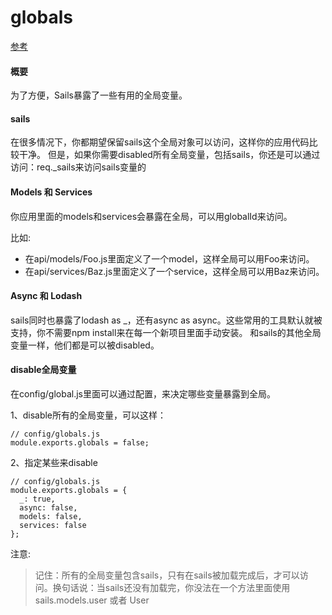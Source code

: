 globals
==========

[参考](https://github.com/balderdashy/sails-docs/blob/master/concepts/Globals/Globals.md)

#### 概要

为了方便，Sails暴露了一些有用的全局变量。



#### sails

在很多情况下，你都期望保留sails这个全局对象可以访问，这样你的应用代码比较干净。
但是，如果你需要disabled所有全局变量，包括sails，你还是可以通过访问：req._sails来访问sails变量的


#### Models 和 Services

你应用里面的models和services会暴露在全局，可以用globalId来访问。

比如: 

* 在api/models/Foo.js里面定义了一个model，这样全局可以用Foo来访问。
* 在api/services/Baz.js里面定义了一个service，这样全局可以用Baz来访问。


#### Async 和 Lodash

sails同时也暴露了lodash as _，还有async as async。这些常用的工具默认就被支持，你不需要npm install来在每一个新项目里面手动安装。
和sails的其他全局变量一样，他们都是可以被disabled。



#### disable全局变量

在config/global.js里面可以通过配置，来决定哪些变量暴露到全局。

1、disable所有的全局变量，可以这样：

```
// config/globals.js
module.exports.globals = false;
```

2、指定某些来disable

```
// config/globals.js
module.exports.globals = {
  _: true,
  async: false,
  models: false,
  services: false
};
```

注意:

> 记住：所有的全局变量包含sails，只有在sails被加载完成后，才可以访问。换句话说：当sails还没有加载完，你没法在一个方法里面使用 sails.models.user 或者 User
